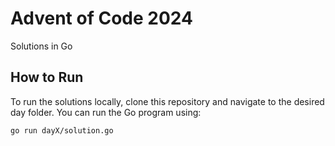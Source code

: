 # Advent of Code 2024

Solutions in Go

## How to Run
To run the solutions locally, clone this repository and navigate to the desired day folder. You can run the Go program using:

```bash
go run dayX/solution.go
